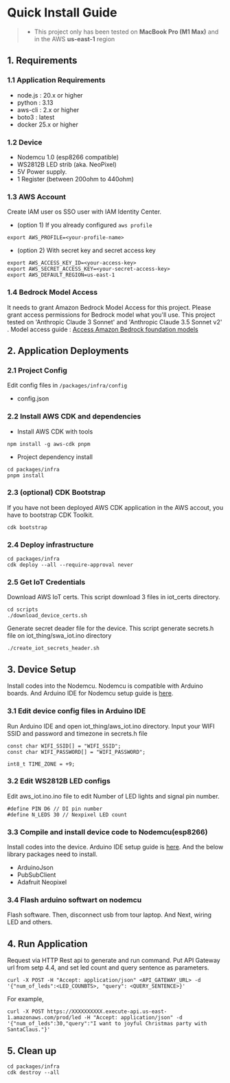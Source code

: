# Quick Install Guide

> * This project only has been tested on **MacBook Pro (M1 Max)** and in the AWS **us-east-1** region

## 1. Requirements

### 1.1 Application Requirements
* node.js : 20.x or higher
* python : 3.13 
* aws-cli : 2.x or higher
* boto3 : latest
* docker 25.x or higher

### 1.2 Device
* Nodemcu 1.0 (esp8266 compatible)
* WS2812B LED strib (aka. NeoPixel)
* 5V Power supply.
* 1 Register (between 200ohm to 440ohm)

### 1.3 AWS Account
Create IAM user os SSO user with IAM Identity Center.
* (option 1) If you already configured ```aws profile```
```
export AWS_PROFILE=<your-profile-name> 
```
* (option 2) With secret key and secret access key
```
export AWS_ACCESS_KEY_ID=<your-access-key>
export AWS_SECRET_ACCESS_KEY=<your-secret-access-key>
export AWS_DEFAULT_REGION=us-east-1
```

### 1.4 Bedrock Model Access
It needs to grant Amazon Bedrock Model Access for this project.
Please grant access permissions for Bedrock model what you'll use. 
This project tested on 'Anthropic Claude 3 Sonnet' and 'Anthropic Claude 3.5 Sonnet v2' .
Model access guide : [Access Amazon Bedrock foundation models](https://docs.aws.amazon.com/bedrock/latest/userguide/model-access.html)


## 2. Application Deployments

### 2.1 Project Config
Edit config files in ```/packages/infra/config```
* config.json

### 2.2 Install AWS CDK and dependencies
* Install AWS CDK with tools
```
npm install -g aws-cdk pnpm
```

* Project dependency install
```
cd packages/infra
pnpm install
```

### 2.3 (optional) CDK Bootstrap
If you have not been deployed AWS CDK application in the AWS accout, you have to bootstrap CDK Toolkit.
```
cdk bootstrap
```

### 2.4 Deploy infrastructure
```
cd packages/infra
cdk deploy --all --require-approval never
```

### 2.5 Get IoT Credentials
Download AWS IoT certs. This script download 3 files in iot_certs directory.
```
cd scripts
./download_device_certs.sh
```

Generate secret deader file for the device. This script generate secrets.h file on iot_thing/swa_iot.ino directory
```
./create_iot_secrets_header.sh
```

## 3. Device Setup
Install codes into the Nodemcu. Nodemcu is compatible with Arduino boards. And Arduino IDE for Nodemcu setup guide is [here](https://randomnerdtutorials.com/installing-esp8266-nodemcu-arduino-ide-2-0/).

### 3.1 Edit device config files in Arduino IDE
Run Arduino IDE and open iot_thing/aws_iot.ino directory.
Input your WIFI SSID and password and timezone in secrets.h file
```
const char WIFI_SSID[] = "WIFI_SSID";
const char WIFI_PASSWORD[] = "WIFI_PASSWORD";

int8_t TIME_ZONE = +9;
```

### 3.2 Edit WS2812B LED configs
Edit aws_iot.ino.ino file to edit Number of LED lights and signal pin number.
```
#define PIN D6 // DI pin number
#define N_LEDS 30 // Nexpixel LED count
```

### 3.3 Compile and install device code to Nodemcu(esp8266)
Install codes into the device. Arduino IDE setup guide is [here](https://randomnerdtutorials.com/installing-esp8266-nodemcu-arduino-ide-2-0/).
And the below library packages need to install.
* ArduinoJson
* PubSubClient
* Adafruit Neopixel

### 3.4 Flash arduino softwart on nodemcu
Flash software. 
Then, disconnect usb from tour laptop. And Next, wiring LED and others. 

## 4. Run Application
Request via HTTP Rest api to generate and run command. Put API Gateway url from setp 4.4, and set led count and query sentence as parameters.
```
curl -X POST -H "Accept: application/json" <API_GATEWAY_URL> -d '{"num_of_leds":<LED_COUNBTS>, "query": <QUERY_SENTENCE>}'
```

For example,
```
curl -X POST https://XXXXXXXXXX.execute-api.us-east-1.amazonaws.com/prod/led -H "Accept: application/json" -d '{"num_of_leds":30,"query":"I want to joyful Christmas party with SantaClaus."}'
```

## 5. Clean up
```
cd packages/infra
cdk destroy --all
```
